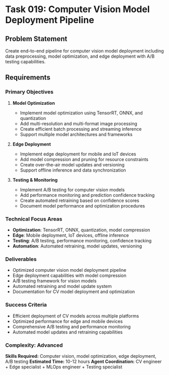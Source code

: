 # Task 019: Computer Vision Model Deployment Pipeline

## Problem Statement
Create end-to-end pipeline for computer vision model deployment including data preprocessing, model optimization, and edge deployment with A/B testing capabilities.

## Requirements

### Primary Objectives
1. **Model Optimization**
   - Implement model optimization using TensorRT, ONNX, and quantization
   - Add multi-resolution and multi-format image processing
   - Create efficient batch processing and streaming inference
   - Support multiple model architectures and frameworks

2. **Edge Deployment**
   - Implement edge deployment for mobile and IoT devices
   - Add model compression and pruning for resource constraints
   - Create over-the-air model updates and versioning
   - Support offline inference and data synchronization

3. **Testing & Monitoring**
   - Implement A/B testing for computer vision models
   - Add performance monitoring and prediction confidence tracking
   - Create automated retraining based on confidence scores
   - Document model performance and optimization procedures

### Technical Focus Areas
- **Optimization**: TensorRT, ONNX, quantization, model compression
- **Edge**: Mobile deployment, IoT devices, offline inference
- **Testing**: A/B testing, performance monitoring, confidence tracking
- **Automation**: Automated retraining, model updates, versioning

### Deliverables
- Optimized computer vision model deployment pipeline
- Edge deployment capabilities with model compression
- A/B testing framework for vision models
- Automated retraining and model update system
- Documentation for CV model deployment and optimization

### Success Criteria
- Efficient deployment of CV models across multiple platforms
- Optimized performance for edge and mobile devices
- Comprehensive A/B testing and performance monitoring
- Automated model updates and retraining capabilities

### Complexity: Advanced
**Skills Required:** Computer vision, model optimization, edge deployment, A/B testing
**Estimated Time:** 10-12 hours
**Agent Coordination:** CV engineer + Edge specialist + MLOps engineer + Testing specialist
